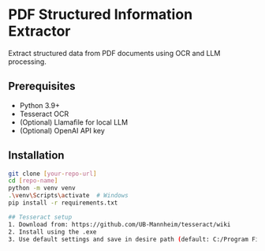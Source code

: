 # PDF Structured Information Extractor

Extract structured data from PDF documents using OCR and LLM processing.

## Prerequisites
- Python 3.9+
- Tesseract OCR
- (Optional) Llamafile for local LLM
- (Optional) OpenAI API key

## Installation
```bash
git clone [your-repo-url]
cd [repo-name]
python -m venv venv
.\venv\Scripts\activate  # Windows
pip install -r requirements.txt

## Tesseract setup
1. Download from: https://github.com/UB-Mannheim/tesseract/wiki
2. Install using the .exe
3. Use default settings and save in desire path (default: C:/Program Files/Tesseract-OCR/tesseract.exe)

